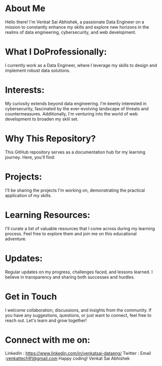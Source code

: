 # About Me
Hello there! I'm Venkat Sai Abhishek, a passionate Data Engineer on a mission to constantly enhance my skills and explore new horizons in the realms of data engineering, cybersecurity, and web development.

# What I DoProfessionally: 
I currently work as a Data Engineer, where I leverage my skills to design and implement robust data solutions.

# Interests:
My curiosity extends beyond data engineering. I'm keenly interested in cybersecurity, fascinated by the ever-evolving landscape of threats and countermeasures. Additionally, I'm venturing into the world of web development to broaden my skill set.

# Why This Repository?
This GitHub repository serves as a documentation hub for my learning journey. Here, you'll find:

# Projects: 
I'll be sharing the projects I'm working on, demonstrating the practical application of my skills.

# Learning Resources: 
I'll curate a list of valuable resources that I come across during my learning process. Feel free to explore them and join me on this educational adventure.

# Updates: 
Regular updates on my progress, challenges faced, and lessons learned. I believe in transparency and sharing both successes and hurdles.

# Get in Touch
I welcome collaboration, discussions, and insights from the community. If you have any suggestions, questions, or just want to connect, feel free to reach out. Let's learn and grow together!

# Connect with me on:

LinkedIn : https://www.linkedin.com/in/venkatsai-dataeng/
Twitter : 
Email :venkattech91@gmail.com
Happy coding!
Venkat Sai Abhishek
